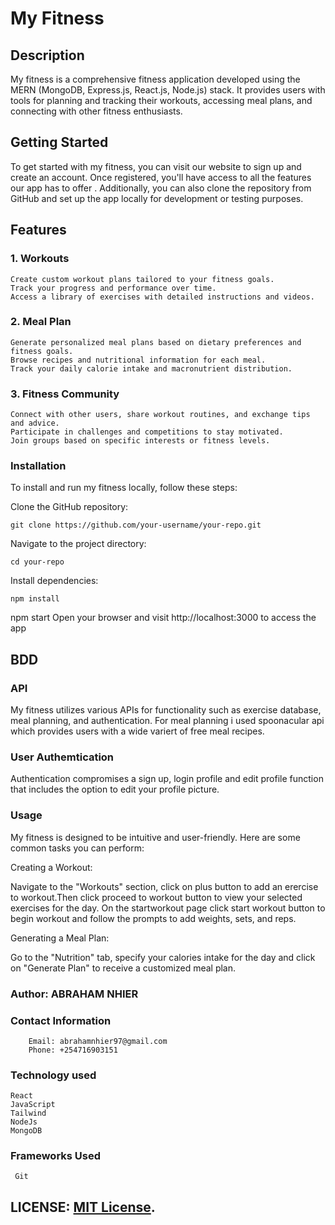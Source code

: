 # My Fitness

## Description
My fitness is a comprehensive fitness application developed using the MERN (MongoDB, Express.js, React.js, Node.js) stack. It provides users with tools for planning and tracking their workouts, accessing meal plans, and connecting with other fitness enthusiasts.

## Getting Started
To get started with my fitness, you can visit our website to sign up and create an account. Once registered, you'll have access to all the features our app has to offer
. Additionally, you can also clone the repository from GitHub and set up the app locally for development or testing purposes.

## Features
### 1. Workouts
    Create custom workout plans tailored to your fitness goals.
    Track your progress and performance over time.
    Access a library of exercises with detailed instructions and videos.
    
### 2. Meal Plan
    Generate personalized meal plans based on dietary preferences and fitness goals.
    Browse recipes and nutritional information for each meal.
    Track your daily calorie intake and macronutrient distribution.
### 3. Fitness Community
    Connect with other users, share workout routines, and exchange tips and advice.
    Participate in challenges and competitions to stay motivated.
    Join groups based on specific interests or fitness levels.
    

### Installation
To install and run my fitness locally, follow these steps:

Clone the GitHub repository:

    git clone https://github.com/your-username/your-repo.git
Navigate to the project directory:

    cd your-repo
Install dependencies:


    npm install

npm start
Open your browser and visit http://localhost:3000 to access the app

## BDD
### API
   My fitness utilizes various APIs for functionality such as exercise database, meal planning, and authentication. For meal planning i used spoonacular api which provides users with a wide variert of free meal recipes.

 ### User Authemtication

Authentication compromises a sign up, login profile and edit profile function that includes the option to edit your profile picture.

### Usage
My fitness is designed to be intuitive and user-friendly. Here are some common tasks you can perform:

Creating a Workout: 

  Navigate to the "Workouts" section, click on plus button to add an erercise to workout.Then click proceed to workout button to view your selected exercises for the day. On the startworkout page click start workout button to begin workout and follow the prompts to add weights, sets, and reps.

Generating a Meal Plan:

Go to the "Nutrition" tab, specify your calories intake for the day  and click on "Generate Plan" to receive a customized meal plan.

### Author: ABRAHAM NHIER

### Contact Information
        Email: abrahamnhier97@gmail.com
        Phone: +254716903151
        
### Technology used
    React 
    JavaScript 
    Tailwind
    NodeJs
    MongoDB

 ### Frameworks Used
     Git

 ## LICENSE: [MIT License](link-to-license-file). 



